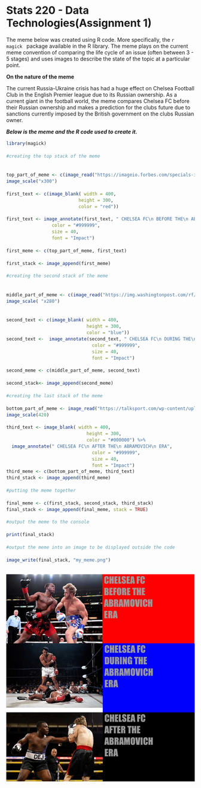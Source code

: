 # **Stats 220 - Data Technologies(Assignment 1)**

The meme below was created using R code. More specifically, the ```r 
magick ``` package available in the R library.
The meme plays on the  current meme convention of comparing the life cycle of an issue (often between 3 - 5 stages) and uses images to describe the state of the topic at a particular point.

**On the nature of the meme**

The current Russia-Ukraine crisis has had a huge effect on Chelsea Football Club in the English Premier league due to its Russian ownership. As a current giant in the football world, the meme compares Chelsea FC before their Russian ownership and makes a prediction for the  clubs future due to sanctions currently imposed by the British government on the clubs Russian owner.

***Below is the meme and the R code used to create it.***

```r
library(magick)

#creating the top stack of the meme


top_part_of_meme <- c(image_read("https://imageio.forbes.com/specials-images/imageserve/1186834489/0x0.jpg?format=jpg&width=1200&fit=bounds")) %>% 
image_scale("x300")

first_text <- c(image_blank( width = 400,
                           height = 300,
                           color = "red"))

first_text <- image_annotate(first_text, " CHELSEA FC\n BEFORE THE\n ABRAMOVICH\n ERA",
                 color = "#999999",
                 size = 40,
                 font = "Impact")

first_meme <- c(top_part_of_meme, first_text)

first_stack <- image_append(first_meme)

#creating the second stack of the meme


middle_part_of_meme <- c(image_read("https://img.washingtonpost.com/rf/image_606w/2010-2019/WashingtonPost/2016/06/04/Web-Resampled/2016-06-04/1368864311465001651-kCMG--606x404@wp.com.jpg")) %>% 
image_scale( "x280")


second_text <- c(image_blank( width = 400,
                              height = 300,
                              color = "blue"))
second_text <-  image_annotate(second_text, " CHELSEA FC\n DURING THE\n ABRAMOVICH\n ERA",
                                color = "#999999",
                                size = 40,
                                font = "Impact")
                                
second_meme <- c(middle_part_of_meme, second_text)

second_stack<- image_append(second_meme)

#creating the last stack of the meme

bottom_part_of_meme <- image_read("https://talksport.com/wp-content/uploads/sites/5/2022/03/GettyImages-1323269785.jpg?strip=all&quality=100&w=960") %>% 
image_scale(420)

third_text <- image_blank( width = 400,
                              height = 300,
                              color = "#000000") %>% 
  image_annotate(" CHELSEA FC\n AFTER THE\n ABRAMOVICH\n ERA",
                                color = "#999999",
                                size = 40,
                                font = "Impact")
third_meme <- c(bottom_part_of_meme, third_text)
third_stack <- image_append(third_meme)

#putting the meme together

final_meme <- c(first_stack, second_stack, third_stack)
final_stack <- image_append(final_meme, stack = TRUE)

#output the meme to the console

print(final_stack)

#output the meme into an image to be displayed outside the code

image_write(final_stack, "my_meme.png")



```

![](my_meme.png)


